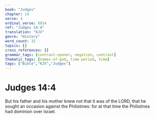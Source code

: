 ```yaml
---
book: "Judges"
chapter: 14
verse: 4
ordinal_verse: 6914
ref: "Judges 14:4"
translation: "KJV"
genre: "History"
word_count: 32
topics: []
cross_references: []
grammar_tags: [contrast-opener, negation, contrast]
thematic_tags: [names-of-god, time-period, time]
tags: ["Bible","KJV","Judges"]
---
```


# Judges 14:4

But his father and his mother knew not that it was of the LORD, that he sought an occasion against the Philistines: for at that time the Philistines had dominion over Israel.
